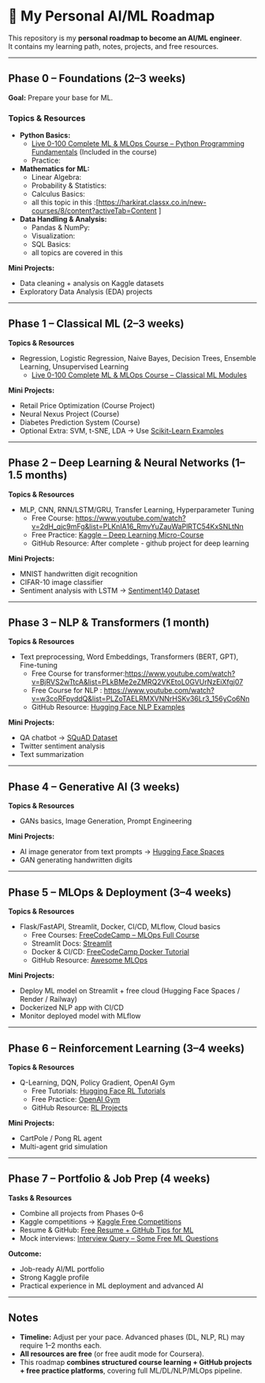 # 🧠 My Personal AI/ML Roadmap

This repository is my **personal roadmap to become an AI/ML engineer**.  
It contains my learning path, notes, projects, and free resources.

---

## **Phase 0 – Foundations (2–3 weeks)**

**Goal:** Prepare your base for ML.

### Topics & Resources
- **Python Basics:**  
  - [Live 0-100 Complete ML & MLOps Course – Python Programming Fundamentals](#) (Included in the course)  
  - Practice: 
- **Mathematics for ML:**  
  - Linear Algebra: 
  - Probability & Statistics: 
  - Calculus Basics:
  - all this topic in this :[https://harkirat.classx.co.in/new-courses/8/content?activeTab=Content ]  
- **Data Handling & Analysis:**  
  - Pandas & NumPy: 
  - Visualization: 
  - SQL Basics:
  -  all topics are covered in this

**Mini Projects:**  
- Data cleaning + analysis on Kaggle datasets  
- Exploratory Data Analysis (EDA) projects  

---

## **Phase 1 – Classical ML (2–3 weeks)**

**Topics & Resources**
- Regression, Logistic Regression, Naive Bayes, Decision Trees, Ensemble Learning, Unsupervised Learning
  - [Live 0-100 Complete ML & MLOps Course – Classical ML Modules](#)  
  

**Mini Projects:**  
- Retail Price Optimization (Course Project)  
- Neural Nexus Project (Course)  
- Diabetes Prediction System (Course)  
- Optional Extra: SVM, t-SNE, LDA → Use [Scikit-Learn Examples](https://scikit-learn.org/stable/auto_examples/index.html)

---

## **Phase 2 – Deep Learning & Neural Networks (1–1.5 months)**

**Topics & Resources**
- MLP, CNN, RNN/LSTM/GRU, Transfer Learning, Hyperparameter Tuning
  - Free Course: https://www.youtube.com/watch?v=2dH_qjc9mFg&list=PLKnIA16_RmvYuZauWaPlRTC54KxSNLtNn
  - Free Practice: [Kaggle – Deep Learning Micro-Course](https://www.kaggle.com/learn/deep-learning)  
  - GitHub Resource: After complete - github project for deep learning

**Mini Projects:**  
- MNIST handwritten digit recognition  
- CIFAR-10 image classifier  
- Sentiment analysis with LSTM → [Sentiment140 Dataset](https://www.kaggle.com/datasets/kazanova/sentiment140)  

---

## **Phase 3 – NLP & Transformers (1 month)**

**Topics & Resources**
- Text preprocessing, Word Embeddings, Transformers (BERT, GPT), Fine-tuning
  - Free Course for transformer:https://www.youtube.com/watch?v=BjRVS2wTtcA&list=PLkBMe2eZMRQ2VKEtoL0GVUrNzEiXfgj07 
  - Free Course for NLP : https://www.youtube.com/watch?v=w3coRFpyddQ&list=PLZoTAELRMXVNNrHSKv36Lr3_156yCo6Nn 
  - GitHub Resource: [Hugging Face NLP Examples](https://github.com/huggingface/transformers/tree/main/examples/pytorch)  

**Mini Projects:**  
- QA chatbot → [SQuAD Dataset](https://www.kaggle.com/datasets/allen-institute-for-ai/CORD-19-research-challenge)  
- Twitter sentiment analysis  
- Text summarization  

---

## **Phase 4 – Generative AI (3 weeks)**

**Topics & Resources**
- GANs basics, Image Generation, Prompt Engineering
 

**Mini Projects:**  
- AI image generator from text prompts → [Hugging Face Spaces](https://huggingface.co/spaces)  
- GAN generating handwritten digits  

---

## **Phase 5 – MLOps & Deployment (3–4 weeks)**

**Topics & Resources**
- Flask/FastAPI, Streamlit, Docker, CI/CD, MLflow, Cloud basics
  - Free Courses: [FreeCodeCamp – MLOps Full Course](https://www.youtube.com/watch?v=2RRGI3SRwiI)  
  - Streamlit Docs: [Streamlit](https://docs.streamlit.io/)  
  - Docker & CI/CD: [FreeCodeCamp Docker Tutorial](https://www.youtube.com/watch?v=fqMOX6JJhGo)  
  - GitHub Resource: [Awesome MLOps](https://github.com/visenger/awesome-mlops)  

**Mini Projects:**  
- Deploy ML model on Streamlit + free cloud (Hugging Face Spaces / Render / Railway)  
- Dockerized NLP app with CI/CD  
- Monitor deployed model with MLflow  

---

## **Phase 6 – Reinforcement Learning (3–4 weeks)**

**Topics & Resources**
- Q-Learning, DQN, Policy Gradient, OpenAI Gym
  - Free Tutorials: [Hugging Face RL Tutorials](https://huggingface.co/docs/transformers/rl)  
  - Free Practice: [OpenAI Gym](https://gym.openai.com/)  
  - GitHub Resource: [RL Projects](https://github.com/dennybritz/reinforcement-learning)  

**Mini Projects:**  
- CartPole / Pong RL agent  
- Multi-agent grid simulation  

---

## **Phase 7 – Portfolio & Job Prep (4 weeks)**

**Tasks & Resources**
- Combine all projects from Phases 0–6  
- Kaggle competitions → [Kaggle Free Competitions](https://www.kaggle.com/competitions)  
- Resume & GitHub: [Free Resume + GitHub Tips for ML](https://www.kaggle.com/learn/intro-to-programming)  
- Mock interviews: [Interview Query – Some Free ML Questions](https://www.interviewquery.com/)  

**Outcome:**  
- Job-ready AI/ML portfolio  
- Strong Kaggle profile  
- Practical experience in ML deployment and advanced AI  

---

## Notes

- **Timeline:** Adjust per your pace. Advanced phases (DL, NLP, RL) may require 1–2 months each.  
- **All resources are free** (or free audit mode for Coursera).  
- This roadmap **combines structured course learning + GitHub projects + free practice platforms**, covering full ML/DL/NLP/MLOps pipeline.  

